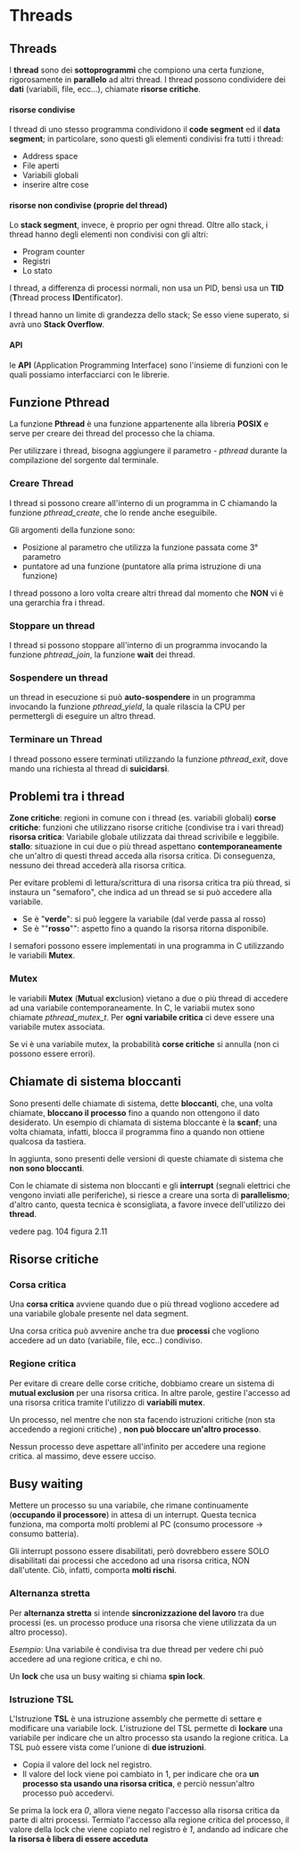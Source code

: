 # Threads

## Threads
I **thread** sono dei **sottoprogrammi** che compiono una certa funzione, rigorosamente in **parallelo** ad altri thread.
I thread possono condividere dei **dati** (variabili, file, ecc...), chiamate **risorse critiche**.

#### risorse condivise
I thread di uno stesso programma condividono il **code segment** ed il **data segment**; in particolare, sono questi gli elementi condivisi fra tutti i thread:
- Address space
- File aperti
- Variabili globali 
- inserire altre cose

#### risorse non condivise (proprie del thread)
Lo **stack segment**, invece, è proprio per ogni thread.
Oltre allo stack, i thread hanno degli elementi non condivisi con gli altri:
- Program counter
- Registri
- Lo stato 

I thread, a differenza di processi normali, non usa un PID, bensì usa un **TID** (**T**hread process **ID**entificator).

I thread hanno un limite di grandezza dello stack; Se esso viene superato, si avrà uno **Stack Overflow**.

#### API
le **API** (Application Programming Interface) sono l'insieme di funzioni con le quali possiamo interfacciarci con le librerie.



## Funzione Pthread

La funzione **Pthread** è una funzione appartenente alla libreria **POSIX** e serve per creare dei thread del processo che la chiama.

Per utilizzare i thread, bisogna aggiungere il parametro *- pthread* durante la compilazione del sorgente dal terminale.


### Creare Thread

I thread si possono creare all'interno di un programma in C chiamando la funzione *pthread_create*, che lo rende anche eseguibile.

Gli argomenti della funzione sono:
- Posizione al parametro che utilizza la funzione passata come 3° parametro
- puntatore ad una funzione (puntatore alla prima istruzione di una funzione)

I thread possono a loro volta creare altri thread dal momento che **NON** vi è una gerarchia fra i thread.

### Stoppare un thread

I thread si possono stoppare all'interno di un programma invocando la funzione *phtread_join*, la funzione **wait** dei thread.


### Sospendere un thread
un thread in esecuzione si può **auto-sospendere** in un programma invocando la funzione *pthread_yield*, la quale rilascia la CPU per permettergli di eseguire un altro thread.

### Terminare un Thread

I thread possono essere terminati utilizzando la funzione *pthread_exit*, dove mando una richiesta al thread di **suicidarsi**.


## Problemi tra i thread

**Zone critiche**: regioni in comune con i thread (es. variabili globali)
**corse critiche**: funzioni che utilizzano risorse critiche (condivise tra i vari thread)
**risorsa critica**: Variabile globale utilizzata dai thread scrivibile e leggibile.
**stallo**: situazione in cui due o più thread aspettano **contemporaneamente** che un'altro di questi thread acceda alla risorsa critica.
Di conseguenza, nessuno dei thread accederà alla risorsa critica.


Per evitare problemi di lettura/scrittura di una risorsa critica tra più thread, si instaura un "semaforo", che indica ad un thread se si può accedere alla variabile.
- Se è "**verde**": si può leggere la variabile (dal verde passa al rosso)
- Se è ""**rosso**"": aspetto fino a quando la risorsa ritorna disponibile.

I semafori possono essere implementati in una programma  in C utilizzando le variabili **Mutex**.

### Mutex

le variabili **Mutex** (**Mut**ual **ex**clusion) vietano a due o più thread di accedere ad una variabile contemporaneamente.
In C, le variabii mutex sono chiamate *pthread_mutex_t*.
Per **ogni variabile critica** ci deve essere una variabile mutex associata.

Se vi è una variabile mutex, la probabilità **corse critiche** si annulla (non ci possono essere errori).


## Chiamate di sistema bloccanti

Sono presenti delle chiamate di sistema, dette **bloccanti**, che, una volta chiamate, **bloccano il processo** fino a quando non ottengono il dato desiderato.
Un esempio di chiamata di sistema bloccante è la **scanf**; una volta chiamata, infatti, blocca il programma fino a quando non ottiene qualcosa da tastiera.

In aggiunta, sono presenti delle versioni di queste chiamate di sistema che **non sono bloccanti**.

Con le chiamate di sistema non bloccanti e gli **interrupt** (segnali elettrici che vengono inviati alle periferiche), si riesce a creare una sorta di **parallelismo**; d'altro canto, questa tecnica è sconsigliata, a favore invece dell'utilizzo dei **thread**.

vedere pag. 104 figura 2.11


## Risorse critiche

### Corsa critica
Una **corsa critica** avviene quando due o più thread vogliono accedere ad una variabile globale presente nel data segment.

Una corsa critica può avvenire anche tra due **processi** che vogliono accedere ad un dato (variabile, file, ecc..) condiviso.

### Regione critica
Per evitare di creare delle corse critiche, dobbiamo creare un sistema di **mutual exclusion** per una risorsa critica.
In altre parole, gestire l'accesso ad una risorsa critica tramite l'utilizzo di **variabili mutex**.

Un processo, nel mentre che non sta facendo istruzioni critiche (non sta accedendo a regioni critiche) , **non può bloccare un'altro processo**.

Nessun processo deve aspettare all'infinito per accedere una regione critica. al massimo, deve essere ucciso.


## Busy waiting

Mettere un processo su una variabile, che rimane continuamente (**occupando il processore**) in attesa di un interrupt.
Questa tecnica funziona, ma comporta molti problemi al PC (consumo processore -> consumo batteria).

Gli interrupt possono essere disabilitati, però dovrebbero essere SOLO disabilitati dai processi che accedono ad una risorsa critica, NON dall'utente. Ciò, infatti, comporta **molti rischi**.


### Alternanza stretta

Per **alternanza stretta** si intende **sincronizzazione del lavoro** tra due processi (es. un processo produce una risorsa che viene utilizzata da un altro processo).

*Esempio*: Una variabile è condivisa tra due thread per vedere chi può accedere ad una regione critica, e chi no.

Un **lock** che usa un busy waiting si chiama **spin lock**.


### Istruzione TSL
L'Istruzione  **TSL** è una istruzione assembly che permette di settare e modificare una variabile lock.
L'istruzione del TSL permette di **lockare** una variabile per indicare che un altro processo  sta usando la regione critica.
La TSL può essere vista come l'unione di **due istruzioni**.
-  Copia il valore del lock nel registro.
- Il valore del lock viene poi cambiato in 1, per indicare che ora **un processo sta usando una risorsa critica**, e perciò nessun'altro processo può accedervi.

 Se prima la lock era *0*, allora viene negato l'accesso alla risorsa critica da parte di altri processi.
 Termiato l'accesso alla regione critica del processo, il valore della lock che viene copiato nel registro è *1*, andando ad indicare che **la risorsa è libera di essere acceduta**